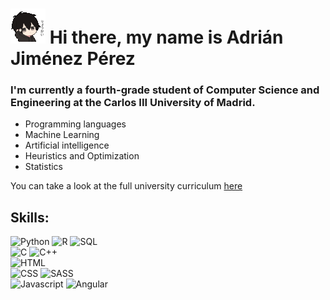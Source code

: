 # ![GreetingIcon](https://raw.githubusercontent.com/VssyGuy/vssyguy/main/greetings.gif) Hi there, my name is Adrián Jiménez Pérez
### I'm currently a fourth-grade student of Computer Science and Engineering at the Carlos III University of Madrid.

- Programming languages
- Machine Learning
- Artificial intelligence
- Heuristics and Optimization
- Statistics

You can take a look at the full university curriculum [here](https://www.uc3m.es/bachelor-degree/computer-science#program_2019program)

## Skills:
![Python](https://img.shields.io/badge/Python-3776AB?style=for-the-badge&logo=python&logoColor=white&labelColor=101010)
![R](https://img.shields.io/badge/R-276DC3?style=for-the-badge&logo=r&logoColor=white&labelColor=101010)
![SQL](https://img.shields.io/badge/sql-276DC3?style=for-the-badge&logo=mysql&logoColor=white&labelColor=101010)</br>
![C](https://img.shields.io/badge/C-A8B9CC?style=for-the-badge&logo=c&logoColor=white&labelColor=101010)
![C++](https://img.shields.io/badge/C++-00599C?style=for-the-badge&logo=cplusplus&logoColor=white&labelColor=101010)</br>
![HTML](https://img.shields.io/badge/HTML-E34F26?style=for-the-badge&logo=html5&logoColor=white&labelColor=101010)</br>
![CSS](https://img.shields.io/badge/CSS-1572B6?style=for-the-badge&logo=css3&logoColor=white&labelColor=101010)
![SASS](https://img.shields.io/badge/SASS-CC6699?style=for-the-badge&logo=sass&logoColor=white&labelColor=101010)</br>
![Javascript](https://img.shields.io/badge/JavaScript-F7DF1E?style=for-the-badge&logo=javascript&logoColor=white&labelColor=101010)
![Angular](https://img.shields.io/badge/Angular-DD0031?style=for-the-badge&logo=angular&logoColor=white&labelColor=101010)</br>
